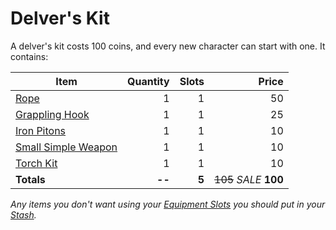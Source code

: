 # Delver's Kit

A delver's kit costs 100 coins, and every new character can start with one. It contains:

| Item                                                                         | Quantity | Slots |                  Price |
| ---------------------------------------------------------------------------- | -------: | ----: | ---------------------: |
| [Rope](50%20Coins/Rope.md)                                                   |        1 |     1 |                     50 |
| [Grappling Hook](25%20Coins/Grappling%20Hook.md)                             |        1 |     1 |                     25 |
| [Iron Pitons](10%20Coins/Iron%20Pitons.md)                                   |        1 |     1 |                     10 |
| [Small Simple Weapon](../Weapons/Melee%20Weapons/Small%20Simple%20Weapon.md) |        1 |     1 |                     10 |
| [Torch Kit](10%20Coins/Torch%20Kit.md)                                       |        1 |     1 |                     10 |
| **Totals**                                                                   |   **--** | **5** | ~~105~~ *SALE* **100** |

*Any items you don't want using your [Equipment Slots](../../Player%20Characters/Inventory/Equipment%20Slot.md) you should put in your [Stash](../../Player%20Characters/Inventory/Stash.md).*
